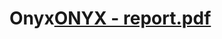 # Onyx[ONYX - report.pdf](https://github.com/himashibogahawaththa/Onyx/files/8842993/ONYX.-.report.pdf)
